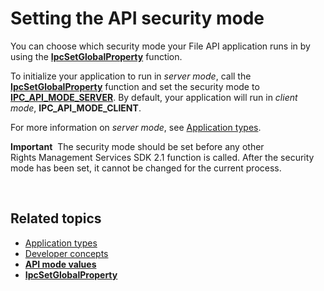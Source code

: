 Setting the API security mode
==============================================================================================

You can choose which security mode your File API application runs in by using the [**IpcSetGlobalProperty**](xref:msipc.ipcsetglobalproperty) function.

To initialize your application to run in *server mode*, call the [**IpcSetGlobalProperty**](xref:msipc.ipcsetglobalproperty) function and set the security mode to [**IPC\_API\_MODE\_SERVER**](xref:msipc.api_mode_values). By default, your application will run in *client mode*, **IPC\_API\_MODE\_CLIENT**.

For more information on *server mode*, see [Application types](application_types.md).

**Important**  The security mode should be set before any other Rights Management Services SDK 2.1 function is called. After the security mode has been set, it cannot be changed for the current process.

 

<span id="related_topics"></span>Related topics
-----------------------------------------------

* [Application types](application_types.md)
* [Developer concepts](ad_rms_concepts-nav.md)
* [**API mode values**](xref:msipc.api_mode_values)
* [**IpcSetGlobalProperty**](xref:msipc.ipcsetglobalproperty)
 

 



